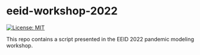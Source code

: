 
# eeid-workshop-2022

 [![License: MIT](https://img.shields.io/badge/License-MIT-yellow.svg)](https://opensource.org/licenses/MIT)

This repo contains a script presented in the EEID 2022 pandemic modeling workshop. 
